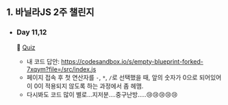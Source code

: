 ## 1. 바닐라JS 2주 챌린지
- ### Day 11,12  

  📝 [Quiz](https://github.com/EunJaePark/JSstudy/tree/main/vanillaJS_Challenge/Quiz/Day11%2C12)  
    - 내 코드 답안: https://codesandbox.io/s/empty-blueprint-forked-7xqym?file=/src/index.js
    - 페이지 접속 후 첫 연산자를 `-`, `*`, `/`로 선택했을 때, 앞의 숫자가 0으로 되어있어 이 0이 적용되지 않도록 하는 과정에서 좀 헤맴.
    - 다시봐도 코드 많이 별로...지저분....중구난방.....😢😢😢😢😢
   
